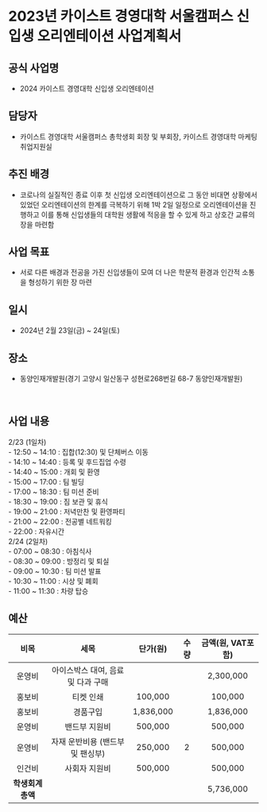 2023년 카이스트 경영대학 서울캠퍼스 신입생 오리엔테이션 사업계획서
===

## 공식 사업명
- 2024 카이스트 경영대학 신입생 오리엔테이션
 
## 담당자
- 카이스트 경영대학 서울캠퍼스 총학생회 회장 및 부회장, 카이스트 경영대학 마케팅취업지원실

## 추진 배경
- 코로나의 실질적인 종료 이후 첫 신입생 오리엔테이션으로 그 동안 비대면 상황에서 있었던 오리엔테이션의 한계를 극복하기 위해 1박 2일 일정으로 오리엔테이션을 진행하고 이를 통해 신입생들의 대학원 생활에 적응을 할 수 있게 하고 상호간 교류의 장을 마련함
  
## 사업 목표
- 서로 다른 배경과 전공을 가진 신입생들이 모여 더 나은 학문적 환경과 인간적 소통을 형성하기 위한 장 마련

## 일시
- 2024년 2월 23일(금) ~ 24일(토)
  
## 장소
- 동양인재개발원(경기 고양시 일산동구 성현로268번길 68-7 동양인재개발원)

 
## 사업 내용
2/23 (1일차) <br/>
      - 12:50 ~ 14:10 : 집합(12:30) 및 단체버스 이동<br/>
      - 14:10 ~ 14:40 : 등록 및 후드집업 수령<br/>
      - 14:40 ~ 15:00 : 개회 및 환영 <br/>
      - 15:00 ~ 17:00 : 팀 빌딩<br/>
      - 17:00 ~ 18:30 : 팀 미션 준비<br/>
      - 18:30 ~ 19:00 : 짐 보관 및 휴식<br/>
      - 19:00 ~ 21:00 : 저녁만찬 및 환영파티<br/>
      - 21:00 ~ 22:00 : 전공별 네트워킹<br/>
      - 22:00 : 자유시간<br/>
2/24 (2일차)<br/>
      - 07:00 ~ 08:30 : 아침식사<br/>
      - 08:30 ~ 09:00 : 방정리 및 퇴실<br/>
      - 09:00 ~ 10:30 : 팀 미션 발표<br/>
      - 10:30 ~ 11:00 : 시상 및 폐회<br/>
      - 11:00 ~ 11:30 : 차량 탑승<br/>

## 예산

| 비목       | 세목        | 단가(원)     | 수량  | 금액(원, VAT포함) |
|:--------:|:---------:|:---------:|:---:|:------------:|
| 운영비  | 아이스박스 대여, 음료 및 다과 구매 |  |    | 2,300,000      |
| 홍보비  | 티켓 인쇄     | 100,000   |    | 100,000      |
| 홍보비  | 경품구입    | 1,836,000   |   | 1,836,000      |
| 운영비  | 밴드부 지원비 | 500,000  |    | 500,000      |
| 운영비  | 자재 운반비용 (밴드부 및 팬싱부)     | 250,000  |2   | 500,000      |
| 인건비  | 사회자 지원비     | 500,000   |   | 500,000      |
|  **학생회계 총액** |           |           |     | 5,736,000   |
  
